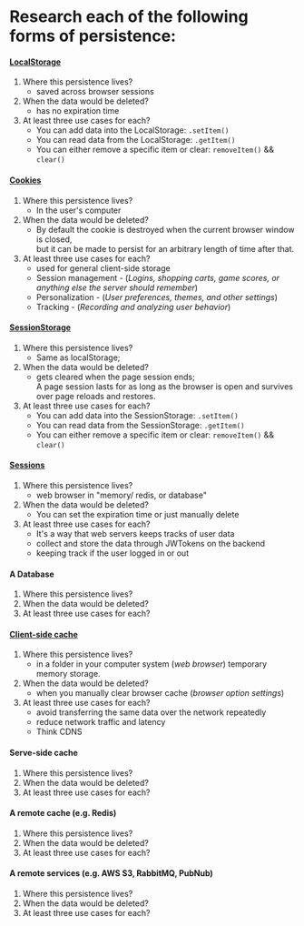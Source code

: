 # Research each of the following forms of persistence:

#### [LocalStorage](https://developer.mozilla.org/en-US/docs/Web/API/Window/localStorage)
1. Where this persistence lives?
    * saved across browser sessions
2. When the data would be deleted?
    * has no expiration time
3. At least three use cases for each?
    * You can add data into the LocalStorage: `.setItem()`
    * You can read data from the LocalStorage: `.getItem()`
    * You can either remove a specific item or clear: `removeItem()` && `clear()`

#### [Cookies](https://developer.mozilla.org/en-US/docs/Web/HTTP/Cookies)
1. Where this persistence lives?
    * In the user's computer
2. When the data would be deleted?
    * By default the cookie is destroyed when the current browser window is closed,  <br>
    but it can be made to persist for an arbitrary length of time after that.
3. At least three use cases for each?
    * used for general client-side storage
    * Session management - (*Logins, shopping carts, game scores, or anything else the server should remember*)
    * Personalization - (*User preferences, themes, and other settings*)
    * Tracking - (*Recording and analyzing user behavior*)

#### [SessionStorage](https://developer.mozilla.org/en-US/docs/Web/API/Window/sessionStorage)
1. Where this persistence lives?
    * Same as localStorage;
2. When the data would be deleted?
    * gets cleared when the page session ends; <br>
        A page session lasts for as long as the browser is open and survives over page reloads and restores.
3. At least three use cases for each?
    * You can add data into the SessionStorage: `.setItem()`
    * You can read data from the SessionStorage: `.getItem()`
    * You can either remove a specific item or clear: `removeItem()` && `clear()`

#### [Sessions](https://developer.mozilla.org/en-US/docs/Mozilla/Add-ons/WebExtensions/API/sessions/Session)
1. Where this persistence lives?
    * web browser in "memory/ redis, or database"
2. When the data would be deleted?
    * You can set the expiration time or just manually delete
3. At least three use cases for each?
    * It's a way that web servers keeps tracks of user data
    * collect and store the data through JWTokens on the backend
    * keeping track if the user logged in or out

#### A Database
1. Where this persistence lives?
2. When the data would be deleted?
3. At least three use cases for each?

#### [Client-side cache](https://developers.google.com/web/fundamentals/performance/optimizing-content-efficiency/http-caching)
1. Where this persistence lives?
    * in a folder in your computer system (*web browser*) temporary memory storage.
2. When the data would be deleted?
    * when you manually clear browser cache (*browser option settings*)
3. At least three use cases for each?
    * avoid transferring the same data over the network repeatedly
    * reduce network traffic and latency
    * Think CDNS

#### Serve-side cache
1. Where this persistence lives?
2. When the data would be deleted?
3. At least three use cases for each?

#### A remote cache (e.g. Redis)
1. Where this persistence lives?
2. When the data would be deleted?
3. At least three use cases for each?

#### A remote services (e.g. AWS S3, RabbitMQ, PubNub)
1. Where this persistence lives?
2. When the data would be deleted?
3. At least three use cases for each?
